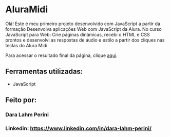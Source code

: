 # AluraMidi
Olá! Este é meu primeiro projeto desenvolvido com JavaScript a partir da formação Desenvolva aplicações Web com JavaScript da Alura. No curso JavaScript para Web: Crie páginas dinâmicas, recebi o HTML e CSS prontos e desenvolvi as respostas de áudio e estilo a partir dos cliques nas teclas do Alura Midi.

Para acessar o resultado final da página, clique [aqui](https://aluramidi-jade-sigma.vercel.app/).

## Ferramentas utilizadas:

* JavaScript

## Feito por:

### Dara Lahm Perini

### Linkedin: https://www.linkedin.com/in/dara-lahm-perini/

